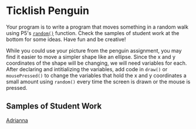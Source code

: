 Ticklish Penguin
================

Your program is to write a program that moves something in a random walk using P5's [`random()`](https://p5js.org/reference/#/p5/random) function. Check the samples of student work at the bottom for some ideas. Have fun and be creative!

While you could use your picture from the penguin assignment, you may find it easier to move a simpler shape like an ellipse. Since the x and y coordinates of the shape will be changing, we will need variables for each. After declaring and intitializing the variables, add code in `draw()` or `mousePressed()` to change the variables that hold the x and y coordinates a small amount using `random()` every time the screen is drawn or the mouse is pressed.

Samples of Student Work
-----------------------
[Adrianna](http://bartalottia16.github.io/TicklishPenguin)  

